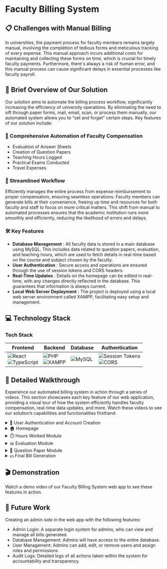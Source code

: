 # Faculty Billing System

## 📋 Challenges with Manual Billing
In universities, the payment process for faculty members remains largely manual, involving the completion of tedious forms and meticulous tracking of every expense. This manual approach incurs additional costs for maintaining and collecting these forms on time, which is crucial for timely faculty payments. Furthermore, there's always a risk of human error, and this manual process can cause significant delays in essential processes like faculty payroll.

## 🚀 Brief Overview of Our Solution
Our solution aims to automate the billing process workflow, significantly increasing the efficiency of university operations. By eliminating the need to sift through paper forms, mail, email, scan, or process them manually, our automated system allows you to “set and forget” certain steps. Key features of our solution include:

### 🔄 Comprehensive Automation of Faculty Compensation
- Evaluation of Answer Sheets
- Creation of Question Papers
- Teaching Hours Logged
- Practical Exams Conducted
- Travel Expenses

### 🔧 Streamlined Workflow
Efficiently manages the entire process from expense reimbursement to proper compensation, ensuring seamless operations. Faculty members can generate bills at their convenience, freeing up time and resources for both faculty and staff to focus on more critical matters. This shift from manual to automated processes ensures that the academic institution runs more smoothly and efficiently, reducing the likelihood of errors and delays.

### 🛠️ Key Features
- **Database Management** : All faculty data is stored in a main database using MySQL. This includes data related to question papers, evaluation, and teaching hours, which are used to fetch details in real-time based on the course and subject chosen by the faculty.
- **User Authentication** : Secure access and operations are ensured through the use of session tokens and CORS headers.
- **Real-Time Updates** : Details on the homepage can be edited in real-time, with any changes directly reflected in the database. This guarantees that information is always current.
- **Local Web Server Deployment** : The project is deployed using a local web server environment called XAMPP, facilitating easy setup and management.

## 💻 Technology Stack 
### Tech Stack

| Frontend                                  | Backend                                       | Database                               | Authentication                               |
|-------------------------------------------|-----------------------------------------------|----------------------------------------|----------------------------------------------|
| ![React](https://img.shields.io/badge/-React-61DAFB?logo=react&logoColor=white) <br> ![TypeScript](https://img.shields.io/badge/-TypeScript-3178C6?logo=typescript&logoColor=white) | ![PHP](https://img.shields.io/badge/-PHP-777BB4?logo=php&logoColor=white) <br> ![XAMPP](https://img.shields.io/badge/-XAMPP-FB7A24?logo=xampp&logoColor=white) | ![MySQL](https://img.shields.io/badge/-MySQL-4479A1?logo=mysql&logoColor=white) | ![Session Tokens](https://img.shields.io/badge/-Session%20Tokens-000000?logo=key&logoColor=white) <br> ![CORS](https://img.shields.io/badge/-CORS-000000?logo=shield&logoColor=white) |

## 🎥 Detailed Walkthrough
Experience our automated billing system in action through a series of videos. This section showcases each key feature of our web application, providing a visual tour of how the system efficiently handles faculty compensation, real-time data updates, and more. Watch these videos to see our solution’s capabilities and functionalities firsthand.

<details>
<summary>🔑 User Authentication and Account Creation</summary>
  
  - Login: Users can log in using their email ID and password if they already have an account.

  [login.webm](https://github.com/user-attachments/assets/5acca6f9-14f8-47e4-b68c-83390114d5ee)

  - Sign Up: New users can create an account by providing necessary details.

</details>

<details>
  <summary>🏠 Homepage</summary>
  The homepage provides a comprehensive display of user details, including:
   
  - Profile Information: Name, email, contact number, and profile picture.
  - Role and Designation: Faculty role and designation within the university.
  - Bank Details: Bank account number, IFSC code, and other relevant banking information.
  - Edit Options for updating personal information, changing passwords, and managing preferences.

  [editing_details.webm](https://github.com/user-attachments/assets/56718454-ff9c-49e7-ad5a-b1afe6c5603a)
</details>

<details>
  <summary>⏱️ Hours Worked Module</summary>
   
  - Input Details: Users can input their designation and the number of hours taught, which will be compensated on an hourly basis.
  - Total Amount: The total amount is generated based on the hours input.
  [hours_taught.webm](https://github.com/user-attachments/assets/68b201b0-b201-488f-93fe-dfefe39fb3bc)     
</details>

<details>
  <summary>📊 Evaluation Module</summary>
   
  - Input Details: Users can input the number of students whose sheets are checked, degree, year, number of students, and whether the question paper was made by the faculty.
  - Multiple Entries: Users can add multiple entries by submitting each set of details, with a table below recording all entries for this module.
  - Entry Management: Option to edit or delete existing entries directly from the table.

  [evaluation.webm](https://github.com/user-attachments/assets/c649b092-fb7d-42f4-a72c-17d8c4974748)
</details>

<details>
  <summary>📄 Question Paper Module</summary>
   
  - Input Details: Users can input which subject question paper was set, subject code, degree, and year.
  - Multiple Entries: Similar to the Evaluation module, users can add multiple entries with a table below recording all entries.
  - Entry Management: Option to edit or delete existing entries directly from the table.

  [question_paper.webm](https://github.com/user-attachments/assets/01621b2e-2d1f-4537-954b-0964bf89522a)
</details>

<details>
  <summary>💵 Final Bill Generation</summary>
   
  - Generate Bill: Users can click on the "Submit and Generate Bill" button to compile entries across different modules and display the final amount.
  - Bill Summary: A detailed breakdown of the bill, including individual entries from each module, total amounts.
  - Download Print Option: Users can download and print the final bill for their records.

  [bill-generation.webm](https://github.com/user-attachments/assets/076a24b6-3ef8-4fbe-bcf3-3bd34d919402)
</details>

## 🎬 Demonstration
Watch a demo video of our Faculty Billing System web app to see these features in action.

## 🚀 Future Work
Creating an admin side in the web app with the following features:
- Admin Login: A separate login system for admins, who can view and manage all bills generated.
- Database Management: Admins will have access to the entire database.
- User Management: Admins can add, edit, or remove users and assign roles and permissions.
- Audit Logs: Detailed logs of all actions taken within the system for accountability and transparency.
